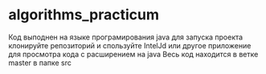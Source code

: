 # algorithms_practicum

Код выподнен на языке програмирования java
для запуска проекта клонируйте репозиторий и спользуйте IntelJd  или другое приложение для просмотра кода с расширением на java
Весь код находится в ветке master в папке src
